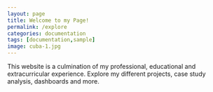 ```yaml
---
layout: page
title: Welcome to my Page!
permalink: /explore
categories: documentation
tags: [documentation,sample]
image: cuba-1.jpg
---
```

This website is a culmination of my professional, educational and extracurricular experience. Explore my different projects, case study analysis, dashboards and more.


